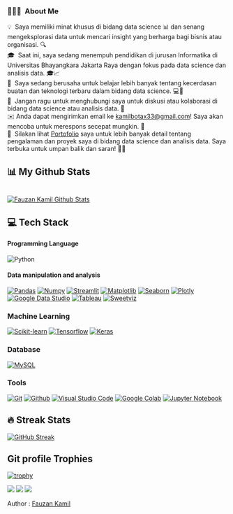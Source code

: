 ### 👨🏻‍💻 &nbsp;About Me

💡&nbsp; Saya memiliki minat khusus di bidang data science 📊 dan senang mengeksplorasi data untuk mencari insight yang berharga bagi bisnis atau organisasi. 🔍\
🎓 &nbsp;Saat ini, saya sedang menempuh pendidikan di jurusan Informatika di Universitas Bhayangkara Jakarta Raya dengan fokus pada data science dan analisis data. 🎓📈\
🌱 &nbsp;Saya sedang berusaha untuk belajar lebih banyak tentang kecerdasan buatan dan teknologi terbaru dalam bidang data science. 💻🤖\
💬 &nbsp;Jangan ragu untuk menghubungi saya untuk diskusi atau kolaborasi di bidang data science atau analisis data. 🤝\
✉️&nbsp;Anda dapat mengirimkan email ke kamilbotax33@gmail.com! Saya akan mencoba untuk merespons secepat mungkin. 📧\
📄 &nbsp;Silakan lihat [Portofolio](https://www.datascienceportfol.io/fauzankamil) saya untuk lebih banyak detail tentang pengalaman dan proyek saya di bidang data science dan analisis data. Saya terbuka untuk umpan balik dan saran! 🙏🏼

## 📊 My Github Stats

<br/>
    <a href="https://github.com/Fauzan-Kamil/"><img alt="Fauzan Kamil Github Stats" src="https://github-readme-stats.vercel.app/api?username=Fauzan-Kamil&show_icons=true&count_private=true&theme=react&hide_border=true&bg_color=0D1117" /></a>

<br/>

## 💻 Tech Stack

#### Programming Language

![Python](https://img.shields.io/badge/Python-3776AB?style=for-the-badge&logo=python&logoColor=white)

#### Data manipulation and analysis

[![Pandas](https://img.shields.io/badge/Pandas-356?style=for-the-badge&logo=pandas&logoColor=white)](https://pandas.pydata.org/)
[![Numpy](https://img.shields.io/badge/Numpy-FFF?style=for-the-badge&logo=numpy&logoColor=blue)](https://numpy.org/)
[![Streamlit](https://img.shields.io/badge/Streamlit-FF4B4B?style=for-the-badge&logo=streamlit&logoColor=white)]()
[![Matplotlib](https://img.shields.io/badge/Matplotlib-white?style=for-the-badge&logo=https://matplotlib.org/&logoColor=blue)](https://matplotlib.org/)
[![Seaborn](https://img.shields.io/badge/Seaborn-blue?style=for-the-badge&logo=seaborn.pydata&logoColor=white)](https://seaborn.pydata.org/)
[![Plotly](https://img.shields.io/badge/Plotly-FFF?style=for-the-badge&logo=plotly&logoColor=blue)](https://plotly.com/)
[![Google Data Studio](https://img.shields.io/badge/Google%20Data%20Studio-FFF?style=for-the-badge&logo=google%20data%20studio&logoColor=blue)](https://datastudio.google.com/)
[![Tableau](https://img.shields.io/badge/Tableau-FFF?style=for-the-badge&logo=tableau&logoColor=blue)](https://www.tableau.com/)
[![Sweetviz](https://img.shields.io/badge/Sweetviz-FFF?style=for-the-badge&logo=sweetviz&logoColor=blue)](https://pypi.org/project/sweetviz/)

### Machine Learning

[![Scikit-learn](https://img.shields.io/badge/Scikit--learn-FFf?style=for-the-badge&logo=scikit-learn&logoColor=golden)](https://scikit-learn.org/stable/)
[![Tensorflow](https://img.shields.io/badge/Tensorflow-yellow?style=for-the-badge&logo=tensorflow&logoColor=white)](https://www.tensorflow.org/)
[![Keras](https://img.shields.io/badge/Keras-red?style=for-the-badge&logo=keras&logoColor=white)](https://keras.io/)

### Database

[![MySQL](https://img.shields.io/badge/MySQL-FFF?style=for-the-badge&logo=mysql&logoColor=blue)](https://www.mysql.com/)

### Tools

[![Git](https://img.shields.io/badge/Git-FFF?style=for-the-badge&logo=git&logoColor=red)](https://git-scm.com/)
[![Github](https://img.shields.io/badge/Github-black?style=for-the-badge&logo=github&logoColor=white)](https://github.com/Fauzan-Kamil)
[![Visual Studio Code](https://img.shields.io/badge/Visual%20Studio%20Code-0078d7.svg?style=for-the-badge&logo=visual-studio-code&logoColor=white)]()
[![Google Colab](https://img.shields.io/badge/Google%20Colab-black?style=for-the-badge&logo=google-colab&logoColor=golden)]()
[![Jupyter Notebook](https://img.shields.io/badge/Jupyter%20Notebook-white?style=for-the-badge&logo=jupyter&logoColor=golden)]()

## 🔥 Streak Stats

[![GitHub Streak](https://github-readme-streak-stats.herokuapp.com?user=Fauzan-Kamil&theme=blueberry&hide_border=true&date_format=M%20j%5B%2C%20Y%5D)](https://git.io/streak-stats)

## Git profile Trophies

[![trophy](https://github-profile-trophy.vercel.app/?username=Fauzan-Kamil&theme=onedark)](https://github.com/ryo-ma/github-profile-trophy)

<a href = "https://www.instagram.com/kamiilll3/"><img src="https://img.icons8.com/fluent/48/000000/instagram-new.png"/></a>
<a href = "https://www.linkedin.com/in/fauzan-kamil"><img src="https://img.icons8.com/fluent/48/000000/linkedin.png"/></a>
<a href = "https://www.linkedin.com/in/fauzan-kamil"><img src="![1679172163299](https://user-images.githubusercontent.com/73100062/235370012-f95f3116-6173-4fd5-b346-678609284e08.jpeg)
"/></a>

Author : [Fauzan Kamil](https://github.com/Fauzan-Kamil/)
